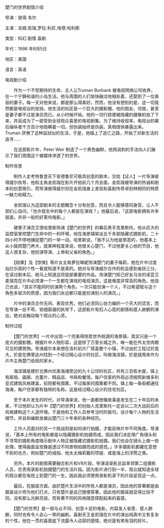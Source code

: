  楚门的世界剧情介绍

导演：彼得.韦尔

主演：吉姆.凯瑞,罗拉.利尼,埃德.哈利斯

类型：科幻 剧情 喜剧

年代：1998 年6月5日

地区：美国

语言：英语

电视剧介绍

　　作为一个不受期待的生命，主人公Truman Burbank 被电视网络公司收养，在一个宁静和谐的小岛生活。他与周围的人们愉快融洽地相处着，还娶到了一位美丽的妻子。每一天对他来说，都是那么得美好。然而，他没有想到的是，这一切竟然都是电视台的安排。他生活的社区是一个巨大的摄影棚，他的朋友、邻居，甚至是妻子都不过是演员而已。从小时候开始，他的一切行踪便被隐藏的摄像机拍了下来，并且成为了一部受到全球观众喜爱的电视剧集。为了维持收视率，电视台的幕后操纵者千方百计地隐瞒着一切。但伪装始终是伪装。真相很快暴露出来。Truman 厌倦了这种监狱似的生活，于是，他踏上了逃亡之路，开始了对新生活的追寻…… 







　　在这部影片中，Peter Weir 制造了一个黑色幽默，他用讽刺的手法向人们展示了我们周围这个被媒体渗透了的世界。 







制作背景



　　制作人史考特鲁登买下安德鲁尼可极具创意的剧本，交给【证人】一片导演彼得威尔执导，他和主角金凯瑞在影片开拍前几个月会面，金凯瑞被导演的热诚和剧本的创意吸引，而导演彼得威尔则在金凯瑞身上发现和喜剧传奇卓别林相同的特质━魅力和精力。



　　金凯瑞认为这部剧本的主题概念十分有创意，而且令人能够感同身受，让人不禁扪心自问，「也许我生中的每个人都是在演戏？」他最后说，「这部电影拥有许多层面，并非一般的好莱坞电影。」



　　硬里子演员艾德哈里斯饰演【楚门的世界】的幕后黑手克里斯托，他从巨大的监控室掌控楚门生命中的一利环境，他在海景镇架设五千多部隐藏式摄影机，二十四小时不停地捕捉楚门的一举一动。哈里斯说，「我不认为他是邪恶的，他基本上从小就把楚门养大，就某种程度来说，他很关心楚门，不过他更关心他的节目，他这人很复杂，他扮演导演、上帝和父亲的角色。」



　　【刚果】及【惊悚】等片女主角萝拉琳妮饰演楚门的妻子梅莉，她在片中过度灿烂乐观的个性一看就知道不是真的。她对与导演威尔合作的机会感到雀跃三分，在读过剧本后，她马上知道这将是部重要的作品。饰演楚门知己好友马龙的诺亚艾麦瑞克在片中必须演一个一生都在演戏的电视演员，这是难度非常高的角色，他自己也说，「其实不能同时扮演两个角色，一次只能扮演一个人，不过希望赋与这个角色多层次的质感，因为我们永远都只能是扮演别人的演员。」 　　 　　　



　　片中的演员合作无间、表现优秀，他们必须同心协力编织一个天大的谎言，而在导演一丝不苟、钜细靡漏的执导下，这部影片有扣人心弦的剧情和感人肺腑的演出，绝对会触动每个观众的心灵。







制作过程 



　　【楚门的世界】一片中出现一个完美得恍若世外桃源的海景镇，其实只是一个庞大的摄影棚，根据片中人物形容，这是除了万里长城之外，唯一能在外太空肉眼可见的建筑物。导演威尔本来想在洛杉矶片厂搭盖整个小镇，不过由於工程过於庞大，於是在佛里达州找到一个经过精心设计的社区，叫做海滨镇，於是就用来作为片中主角楚门伯班的家乡。



　　海滨镇是建於北佛州优美海滩旁边的九十公顷的社区，共有三百栋木屋，镇上有邮局、画廊、古董片、精品店、书局和餐馆。每户住家的外观必须按照新维多利亚式建筑风格建盖，前院都有围篱，不过每家的围篱都不同。镇上每一条街都通往海滩，每户住家都有独特的名称。这是经过精心设计的住宅社区。



　　至于本片发生的时代，对导演来说，他一直都想像故事是发生在二十年后的未来，不过他却认为片中【楚门的世界】的创始人克里斯托一定会以二次大战前后的风格建构这个人造环境。于是他和工作人员参考当时的报刊，设计每个人物的生活细节，并且和编剧发展出楚门三十年来的各种经历。



　　工作人员面对的另一个挑战则是如何进行拍摄，才能反映片中不同角度。导演说，「基本上所有的电影都是以隐藏摄影机拍摄而成，因此我们决定用广角镜头和不寻常的摄影角度暗示剧中人物正被隐藏式摄影机拍摄。我们也会在镜头上做一些处理，使得画面呈现像是透过不同景物拍摄而成的感觉。」许多摄影机都藏在意想不到的也方，例如楚门的戒指、他太太梅莉戴的项链、或是海上的浮筒之类。



　　另外，本片的剧情需要融合影片和V8片段，导演请录影总监率领第二组摄影人员，负责用录影机拍摄楚门的生活片段。因为影片进行到一半，观众就知道全球的观众都在电视上到楚门的一生，因此就必须使用录影机录下的片段呈现这一点。



　　最后，在服装方面，由於楚片生活中的所有人都是演员，因此他的穿著都是由服装设计师为他们打点，只有楚片是自己随便穿著，因此他的服装就显得比较不同，没有那么光鲜亮丽，而有著不同的风格随意搭配起来的喜感。 　　



　　【楚门的世界】是一部与众不同、创意十足的电影，内容发人省思、感人肺腑，同时也有令人会心一笑的幽默。喜剧天王金凯瑞在片中的演出纯真中又有复杂的个性，他在一贯的喜感底下流露令人动容的感情，绝对是有笑有泪的好片。 
